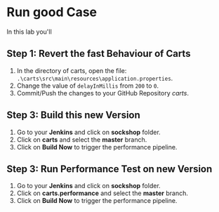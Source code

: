 # Run good Case

In this lab you'll 

## Step 1: Revert the fast Behaviour of Carts
1. In the directory of carts, open the file: `.\carts\src\main\resources\application.properties`.
1. Change the value of `delayInMillis` from `200` to `0`.
1. Commit/Push the changes to your GitHub Repository *carts*.

## Step 3: Build this new Version
1. Go to your **Jenkins** and click on **sockshop** folder.
1. Click on **carts** and select the **master** branch.
1. Click on **Build Now** to trigger the performance pipeline.

## Step 3: Run Performance Test on new Version
1. Go to your **Jenkins** and click on **sockshop** folder.
1. Click on **carts.performance** and select the **master** branch.  
1. Click on **Build Now** to trigger the performance pipeline.
